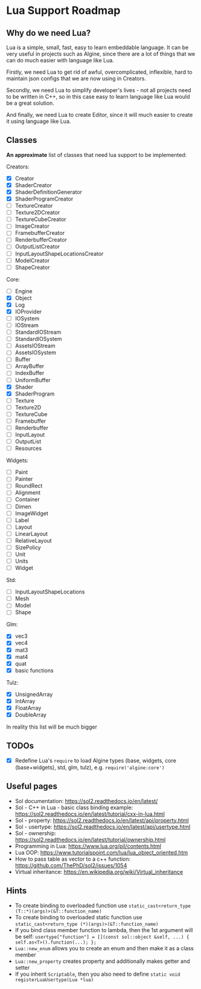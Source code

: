 # Lua Support Roadmap

## Why do we need Lua?

Lua is a simple, small, fast, easy to learn embeddable language. It can be very useful in
projects such as Algine, since there are a lot of things that we can do much easier with language like Lua.

Firstly, we need Lua to get rid of awful, overcomplicated, inflexible, hard to maintain
json configs that we are now using in Creators.

Secondly, we need Lua to simplify developer's lives - not all projects need to be written in
C++, so in this case easy to learn language like Lua would be a great solution.

And finally, we need Lua to create Editor, since it will much easier to create it using language like Lua.

## Classes

**An approximate** list of classes that need lua support to be implemented:

Creators:

- [x] Creator
- [x] ShaderCreator
- [x] ShaderDefinitionGenerator
- [x] ShaderProgramCreator
- [ ] TextureCreator
- [ ] Texture2DCreator
- [ ] TextureCubeCreator
- [ ] ImageCreator
- [ ] FramebufferCreator
- [ ] RenderbufferCreator
- [ ] OutputListCreator
- [ ] InputLayoutShapeLocationsCreator
- [ ] ModelCreator
- [ ] ShapeCreator

Core:

- [ ] Engine
- [x] Object
- [x] Log
- [x] IOProvider
- [ ] IOSystem
- [ ] IOStream
- [ ] StandardIOStream
- [ ] StandardIOSystem
- [ ] AssetsIOStream
- [ ] AssetsIOSystem
- [ ] Buffer
- [ ] ArrayBuffer
- [ ] IndexBuffer
- [ ] UniformBuffer
- [x] Shader
- [x] ShaderProgram
- [ ] Texture
- [ ] Texture2D
- [ ] TextureCube
- [ ] Framebuffer
- [ ] Renderbuffer
- [ ] InputLayout
- [ ] OutputList
- [ ] Resources

Widgets:

- [ ] Paint
- [ ] Painter
- [ ] RoundRect
- [ ] Alignment
- [ ] Container
- [ ] Dimen
- [ ] ImageWidget
- [ ] Label
- [ ] Layout
- [ ] LinearLayout
- [ ] RelativeLayout
- [ ] SizePolicy
- [ ] Unit
- [ ] Units
- [ ] Widget

Std:

- [ ] InputLayoutShapeLocations
- [ ] Mesh
- [ ] Model
- [ ] Shape

Glm:

- [x] vec3
- [x] vec4
- [x] mat3
- [x] mat4
- [x] quat
- [x] basic functions

Tulz:

- [x] UnsignedArray
- [x] IntArray
- [x] FloatArray
- [x] DoubleArray

In reality this list will be much bigger

## TODOs

- [x] Redefine Lua's `require` to load Algine types (base, widgets, core (base+widgets), std, glm, tulz), e.g. `require('algine:core')`

## Useful pages

* Sol documentation: https://sol2.readthedocs.io/en/latest/
* Sol - C++ in Lua - basic class binding example: https://sol2.readthedocs.io/en/latest/tutorial/cxx-in-lua.html
* Sol - property: https://sol2.readthedocs.io/en/latest/api/property.html
* Sol - usertype: https://sol2.readthedocs.io/en/latest/api/usertype.html
* Sol - ownership: https://sol2.readthedocs.io/en/latest/tutorial/ownership.html
* Programming in Lua: https://www.lua.org/pil/contents.html
* Lua OOP: https://www.tutorialspoint.com/lua/lua_object_oriented.htm
* How to pass table as vector to a c++ function: https://github.com/ThePhD/sol2/issues/1054
* Virtual inheritance: https://en.wikipedia.org/wiki/Virtual_inheritance

## Hints

* To create binding to overloaded function use `static_cast<return_type (T::*)(args)>(&T::function_name)`
* To create binding to overloaded static function use `static_cast<return_type (*)(args)>(&T::function_name)`
* If you bind class member function to lambda, then the 1st argument will be self:
  `usertype["function"] = [](const sol::object &self, ...) { self.as<T>().function(...); };`
* `Lua::new_enum` allows you to create an enum and then make it as a class member
* `Lua::new_property` creates property and additionally makes getter and setter
* If you inherit `Scriptable`, then you also need to define `static void registerLuaUsertype(Lua *lua)`
